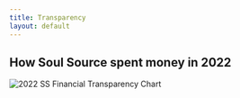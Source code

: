 ```yaml
---
title: Transparency
layout: default
---
```


## How Soul Source spent money in 2022

![2022 SS Financial Transparency Chart](https://github.com/soulsourcefoundation/soulsourcefoundation.github.io/blob/master/assets/images/2019%20SS%20Financial%20Transperancy%20Chart.png)

